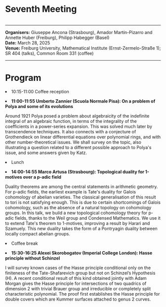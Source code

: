 <HTML>
<BODY>
 <TABLE>
    <TR>
	<H1>Seventh Meeting
	</H1>    
    </TR>
  </TABLE>
<hr>

<b>Organisers:</b>  Giuseppe Ancona (Strasbourg), Amador Martín-Pizarro and Annette Huber (Freiburg), Philipp Habegger (Basel)<br>
<b>Date:</b> March 28, 2025<br>
<b>Venue:</b> Freiburg University, Mathematical Institute (Ernst-Zermelo-Straße 1); SR 404 (talks), Common Room 331 (coffee)
<p>
<hr>
<h1> Program </h1>

<li> 10:15-11:00 Coffee reception <p></p>
<li><b> 11:00-11:55 Umberto Zannier (Scuola Normale Pisa): On a problem of Polya and some of its evolutions </b> <p>
Around 1921 Polya posed a problem about algebraicity of the indefinite integral of an algebraic function, in terms of the integrality of the coefficients in a power-series expansion. This was solved much later by transcendence techniques. It also connects with a conjecture of Grothendieck on linear differential equations over polynomial rings, and with other number-theoretical issues. We shall survey on the topic, also illustrating a question related to a different possible approach to Polya's issue, and some answers given by Katz.
<p>
<li>Lunch <p>
<li><b> 14:00-14:55 Marco Artusa (Strasbourg): Topological duality for 1-motives over a p-adic field </b> <p></p>
Duality theorems are among the central statements in arithmetic geometry. For p-adic fields, the earliest example is Tate's duality for Galois cohomology of abelian varieties. The classical generalisation of this result to tori is not satisfying enough. This is due to certain shortcomings of Galois cohomology, such as the absence of a natural topology on cohomology groups. In this talk, we build a new topological cohomology theory for p-adic fields, thanks to the Weil group and Condensed Mathematics. We use it to extend Tate's theorem to 1-motives, improving a result by Harari and Szamuely. This new duality takes the form of a Pontryagin duality between locally compact abelian groups.<p></p>
<li>Coffee break<p>
<li><b> 15:30-16:25 Alexei Skorobogatov (Imperial College London): Hasse principle without Schinzel </b> <p></p> 
I will survey known cases of the Hasse principle conditional only on the finiteness of the Tate-Shafarevich group but not on Schinzel’s Hypothesis (H). A recent conditional result of this kind obtained jointly with Adam Morgan gives the Hasse principle for intersections of two quadrics of dimension 2 with trivial Brauer group and irreducible or completely split characteristic polynomial. The proof first establishes the Hasse principle for double covers which are Kummer surfaces attached to genus 2 curves.<p></p>



<!---



--->
